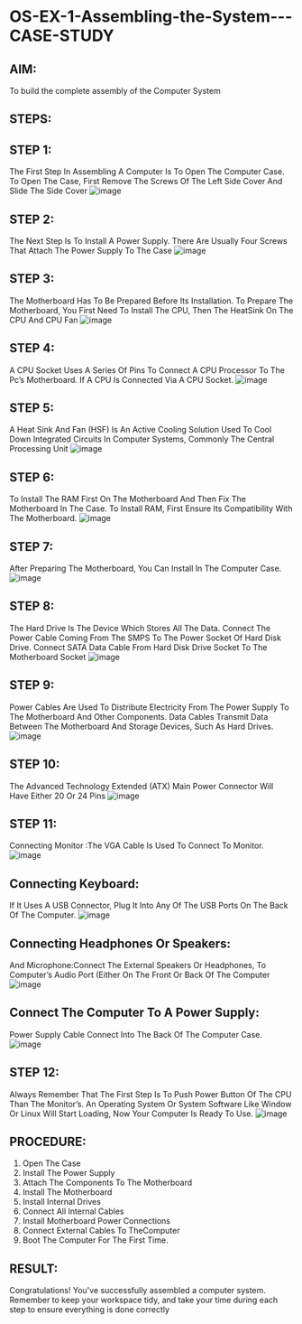 # OS-EX-1-Assembling-the-System---CASE-STUDY

## AIM:
To build the complete assembly of the Computer System

## STEPS:
## STEP 1:
The First Step In Assembling A Computer Is To Open The Computer Case. To Open The Case, First Remove The Screws Of The Left Side Cover And Slide The Side Cover
![image](https://github.com/NAGINENIROHITH/OS-EX-1-Assembling-the-System---CASE-STUDY/assets/118344049/a9e7bf74-d8c1-4cfa-b845-9d737698c079)
## STEP 2:
The Next Step Is To Install A Power Supply. There Are Usually Four Screws That Attach The Power Supply To The Case
![image](https://github.com/NAGINENIROHITH/OS-EX-1-Assembling-the-System---CASE-STUDY/assets/118344049/594dad9a-ed97-4d15-9e81-bef980d7b453)
## STEP 3:
The Motherboard Has To Be Prepared Before Its Installation. To Prepare The Motherboard, You First Need To Install The CPU, Then The HeatSink On The CPU And CPU Fan
![image](https://github.com/NAGINENIROHITH/OS-EX-1-Assembling-the-System---CASE-STUDY/assets/118344049/ac194b61-5023-4645-9915-6ef2fc68c067)
## STEP 4:
A CPU Socket Uses A Series Of Pins To Connect A CPU Processor To The Pc’s Motherboard. If A CPU Is Connected Via A CPU Socket.
![image](https://github.com/NAGINENIROHITH/OS-EX-1-Assembling-the-System---CASE-STUDY/assets/118344049/aa891b22-b5cc-42dc-863a-d76cc399cc4f)
## STEP 5:
A Heat Sink And Fan (HSF) Is An Active Cooling Solution Used To Cool Down Integrated Circuits In Computer Systems, Commonly The Central Processing Unit
![image](https://github.com/NAGINENIROHITH/OS-EX-1-Assembling-the-System---CASE-STUDY/assets/118344049/2ec004c1-bfac-40df-98eb-297686248abf)
## STEP 6:
To Install The RAM First On The Motherboard And Then Fix The Motherboard In The Case. To Install RAM, First Ensure Its Compatibility With The Motherboard.
![image](https://github.com/NAGINENIROHITH/OS-EX-1-Assembling-the-System---CASE-STUDY/assets/118344049/720e187b-f735-4340-8866-8eaf009e7e5f)
## STEP 7:
After Preparing The Motherboard, You Can Install In The Computer Case.
![image](https://github.com/NAGINENIROHITH/OS-EX-1-Assembling-the-System---CASE-STUDY/assets/118344049/d45247c2-2ac7-47d0-9f88-fbdeea302621)
## STEP 8:
The Hard Drive Is The Device Which Stores All The Data. Connect The Power Cable Coming From The SMPS To The Power Socket Of Hard Disk Drive. Connect SATA Data Cable From Hard Disk Drive Socket To The Motherboard Socket
![image](https://github.com/NAGINENIROHITH/OS-EX-1-Assembling-the-System---CASE-STUDY/assets/118344049/587e8656-1991-4836-91fb-f7717430f38f)
## STEP 9:
Power Cables Are Used To Distribute Electricity From The Power Supply To The Motherboard And Other Components. Data Cables Transmit Data Between The Motherboard And Storage Devices, Such As Hard Drives.
![image](https://github.com/NAGINENIROHITH/OS-EX-1-Assembling-the-System---CASE-STUDY/assets/118344049/830d36a8-540a-4ade-baa4-bcd9890f8860)
## STEP 10:
The Advanced Technology Extended (ATX) Main Power Connector Will Have Either 20 Or 24 Pins
![image](https://github.com/NAGINENIROHITH/OS-EX-1-Assembling-the-System---CASE-STUDY/assets/118344049/8e8de5b8-5b79-4544-8c27-93f76d0933da)
## STEP 11:
Connecting Monitor :The VGA Cable Is Used To Connect To Monitor.
![image](https://github.com/NAGINENIROHITH/OS-EX-1-Assembling-the-System---CASE-STUDY/assets/118344049/eec3ff6d-a417-4ed4-8b70-9c139d75e285)
## Connecting Keyboard:
If It Uses A USB Connector, Plug It Into Any Of The USB Ports On The Back Of The Computer.
![image](https://github.com/NAGINENIROHITH/OS-EX-1-Assembling-the-System---CASE-STUDY/assets/118344049/79691cae-278b-4e01-ae60-77f4adad5a25)
## Connecting Headphones Or Speakers:
And Microphone:Connect The External Speakers Or Headphones, To Computer’s Audio Port (Either On The Front Or Back Of The Computer
![image](https://github.com/NAGINENIROHITH/OS-EX-1-Assembling-the-System---CASE-STUDY/assets/118344049/157690c9-2528-4abe-a8cf-4c5d10c8586f)
## Connect The Computer To A Power Supply:
Power Supply Cable Connect Into The Back Of The Computer Case.
![image](https://github.com/NAGINENIROHITH/OS-EX-1-Assembling-the-System---CASE-STUDY/assets/118344049/65317cb8-2795-4f50-bee2-d27f7a1a4d49)
## STEP 12: 
Always Remember That The First Step Is To Push Power Button Of The CPU Than The Monitor’s. An Operating System Or System Software Like Window Or Linux Will Start Loading, Now Your Computer Is Ready To Use.
![image](https://github.com/NAGINENIROHITH/OS-EX-1-Assembling-the-System---CASE-STUDY/assets/118344049/7fbbc8a3-dae6-4f8b-add3-e3893ba7e210)


## PROCEDURE:
1. Open The Case
2. Install The Power Supply
3. Attach The Components To The Motherboard
4. Install The Motherboard
5. Install Internal Drives
6. Connect All Internal Cables
7. Install Motherboard Power Connections
8. Connect External Cables To TheComputer
9. Boot The Computer For The First Time.


## RESULT:
Congratulations! You've successfully assembled a computer system. Remember to keep your workspace tidy, and take your time during each step to ensure everything is done correctly
